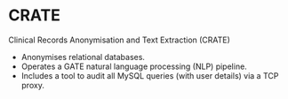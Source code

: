 # CRATE
Clinical Records Anonymisation and Text Extraction (CRATE)
- Anonymises relational databases.
- Operates a GATE natural language processing (NLP) pipeline.
- Includes a tool to audit all MySQL queries (with user details) via a TCP proxy.
